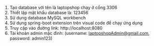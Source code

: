 1. Tạo database với tên là laptopshop chạy ở cổng 3306
2. Thiết lập mật khẩu database là: 123456
3. Sử dụng database MySQL workbench
4. Sử dụng spring-boot extension trên visual code để chạy ứng dụng
5. Truy cập vào đường link: http://localhost:8080
6. Tài khoản admin mặc đinh: (username: laptopshopAdmin@gmail.com, password: admin123)
